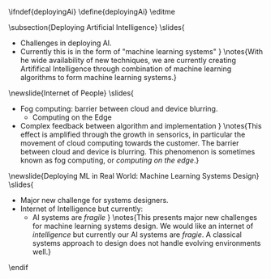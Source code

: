 \ifndef{deployingAi}
\define{deployingAi}
\editme

\subsection{Deploying Artificial Intelligence}
\slides{
* Challenges in deploying AI.
* Currently this is in the form of "machine learning systems"
}
\notes{With he wide availability of new techniques, we are currently creating Artififical Intelligence through combination of machine learning algorithms to form machine learning systems.}

\newslide{Internet of People}
\slides{
* Fog computing: barrier between cloud and device blurring.
    * Computing on the Edge
* Complex feedback between algorithm and implementation
}
\notes{This effect is amplified through the growth in sensorics, in particular the movement of cloud computing towards the customer. The barrier between cloud and device is blurring. This phenomenon is sometimes known as fog computing, or *computing on the edge*.}


\newslide{Deploying ML in Real World: Machine Learning Systems Design}
\slides{
* Major new challenge for systems designers.
* Internet of Intelligence but currently:
	* AI systems are *fragile*
}
\notes{This presents major new challenges for machine learning systems design. We would like an internet of *intelligence* but currently our AI systems are *fragie*. A classical systems approach to design does not handle evolving environments well.}

\endif

